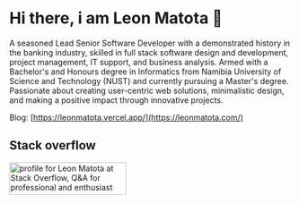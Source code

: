 # Hi there, i am Leon Matota <span class="wave">👋</span>

A seasoned Lead Senior Software Developer with a demonstrated history in the banking industry, skilled in full stack software design and development, project management, IT support, and business analysis. Armed with a Bachelor's and Honours degree in Informatics from Namibia University of Science and Technology (NUST) and currently pursuing a Master's degree. Passionate about creating user-centric web solutions, minimalistic design, and making a positive impact through innovative projects.

Blog: [https://leonmatota.vercel.app/](https://leonmatota.com/)

## Stack overflow

<a href="https://stackoverflow.com/users/8646962/leon-matota"><img src="https://stackoverflow.com/users/flair/8646962.png" width="208" height="58" alt="profile for Leon Matota at Stack Overflow, Q&amp;A for professional and enthusiast programmers" title="profile for Leon Matota at Stack Overflow, Q&amp;A for professional and enthusiast programmers"></a>
